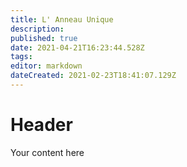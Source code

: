 ```yaml
---
title: L' Anneau Unique
description: 
published: true
date: 2021-04-21T16:23:44.528Z
tags: 
editor: markdown
dateCreated: 2021-02-23T18:41:07.129Z
---
```


# Header
Your content here